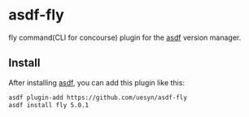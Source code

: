 # asdf-fly

fly command(CLI for concourse) plugin for the [asdf](https://github.com/asdf-vm/asdf) version manager.

## Install

After installing [asdf](https://github.com/asdf-vm/asdf),
you can add this plugin like this:

```bash
asdf plugin-add https://github.com/uesyn/asdf-fly
asdf install fly 5.0.1
`````

